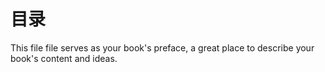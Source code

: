 # 目录

This file file serves as your book's preface, a great place to describe your book's content and ideas.
